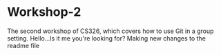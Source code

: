 # Workshop-2

The second workshop of CS326, which covers how to use Git in a group setting.
Hello...Is it me you're looking for?
Making new changes to the readme file
